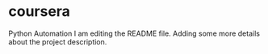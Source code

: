 # coursera
Python Automation
I am editing the README file. Adding some more details about the project description.

